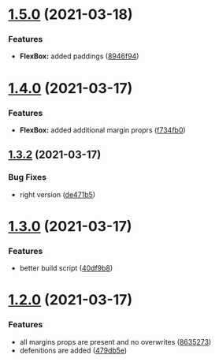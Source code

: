 # [1.5.0](https://github.com/bacebu4/react-layout-library/compare/1.4.0...1.5.0) (2021-03-18)


### Features

* **FlexBox:** added paddings ([8946f94](https://github.com/bacebu4/react-layout-library/commit/8946f94ec7df1e23dfb3b375a1b62fe63e71dfe6))



# [1.4.0](https://github.com/bacebu4/react-layout-library/compare/1.3.2...1.4.0) (2021-03-17)


### Features

* **FlexBox:** added additional margin proprs ([f734fb0](https://github.com/bacebu4/react-layout-library/commit/f734fb030c36210779eb017f0e827ede8a6e809c))



## [1.3.2](https://github.com/bacebu4/react-layout-library/compare/1.3.0...1.3.2) (2021-03-17)


### Bug Fixes

* right version ([de471b5](https://github.com/bacebu4/react-layout-library/commit/de471b5712b6ffe47ec0866650502c0c413a9c10))



# [1.3.0](https://github.com/bacebu4/react-layout-library/compare/1.2.0...1.3.0) (2021-03-17)


### Features

* better build script ([40df9b8](https://github.com/bacebu4/react-layout-library/commit/40df9b8a13714ab68e71221da8717ae570d7e395))



# [1.2.0](https://github.com/bacebu4/react-layout-library/compare/1.1.0...1.2.0) (2021-03-17)


### Features

* all margins props are present and no overwrites ([8635273](https://github.com/bacebu4/react-layout-library/commit/86352734ac5db91b26be683b1140090c0b9099d2))
* defenitions are added ([479db5e](https://github.com/bacebu4/react-layout-library/commit/479db5e73971d4ce18d614ccf68bcd2b81b62ecd))




